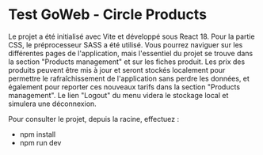 # Test GoWeb - Circle Products

Le projet a été initialisé avec Vite et développé sous React 18. Pour la partie CSS, le préprocesseur SASS a été utilisé.
Vous pourrez naviguer sur les différentes pages de l'application, mais l'essentiel du projet se trouve dans la section "Products management" et sur les fiches produit.
Les prix des produits peuvent être mis à jour et seront stockés localement pour permettre le rafraîchissement de l'application sans perdre les données, et également pour reporter ces nouveaux tarifs dans la section "Products management".
Le lien "Logout" du menu videra le stockage local et simulera une déconnexion.

Pour consulter le projet, depuis la racine, effectuez : 
 - npm install
 - npm run dev
